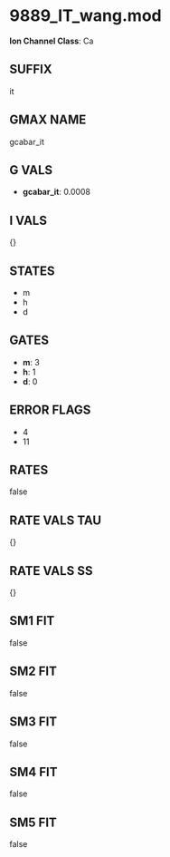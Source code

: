 # 9889_IT_wang.mod

**Ion Channel Class**: Ca

## SUFFIX

it

## GMAX NAME

gcabar_it

## G VALS

- **gcabar_it**: 0.0008

## I VALS

{}

## STATES

- m
- h
- d

## GATES

- **m**: 3
- **h**: 1
- **d**: 0

## ERROR FLAGS

- 4
- 11

## RATES

false

## RATE VALS TAU

{}

## RATE VALS SS

{}

## SM1 FIT

false

## SM2 FIT

false

## SM3 FIT

false

## SM4 FIT

false

## SM5 FIT

false
